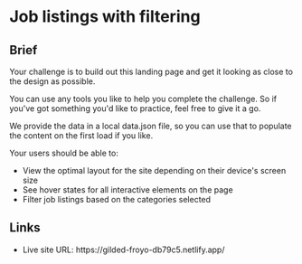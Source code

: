 <h1>Job listings with filtering</h1>
 
<h2>Brief</h2>

Your challenge is to build out this landing page and get it looking as close to the design as possible.

You can use any tools you like to help you complete the challenge. So if you've got something you'd like to practice, feel free to give it a go.

We provide the data in a local data.json file, so you can use that to populate the content on the first load if you like.

Your users should be able to:

<ul>
<li>View the optimal layout for the site depending on their device's screen size</li>
<li>See hover states for all interactive elements on the page</li>
<li>Filter job listings based on the categories selected</li>
</ul>

<h2>Links</h2>

<ul>
<li>Live site URL: https://gilded-froyo-db79c5.netlify.app/</li>
</ul>
